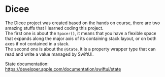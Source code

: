 # Dicee

The Dicee project was created based on the hands on course, there are two amazing stuffs that I learned coding this project.   
The first one is about the `Spacer()`, it means that you have a flexible space that expands along the major axis of its containing stack layout, or on both axes if not contained in a stack.  
The second one is about the `@State`, it is a property wrapper type that can read and write a value managed by SwiftUI.  

State documentation: https://developer.apple.com/documentation/swiftui/state  

